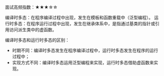 面试高频指数：★★★☆☆

编译时多态：在程序编译过程中出现，发生在模板和函数重载中（泛型编程）。
运行时多态：在程序运行过程中出现，发生在继承体系中，是指通过基类的指针或引用访问派生类中的虚函数。

编译时多态和运行时多态的区别：

* 时期不同：编译时多态发生在程序编译过程中，运行时多态发生在程序的运行过程中；
* 实现方式不同：编译时多态运用泛型编程来实现，运行时多态借助虚函数来实现。
